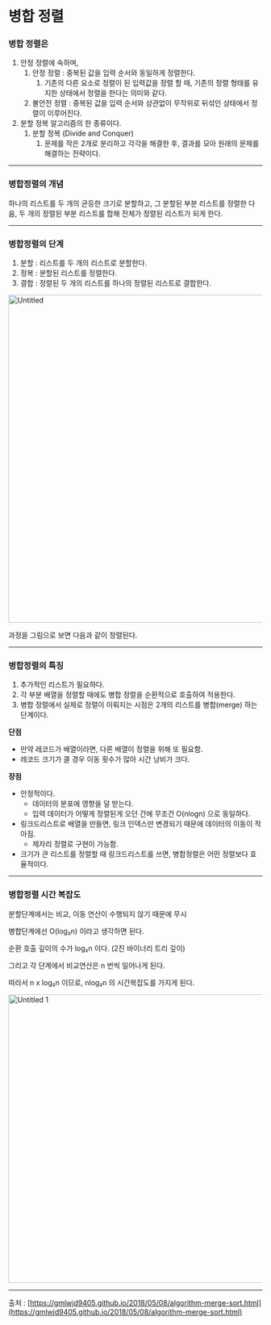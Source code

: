 # 병합 정렬

### 병합 정렬은

1. 안정 정렬에 속하며,
    1. 안정 정렬 : 중복된 값을 입력 순서와 동일하게 정렬한다.
        1. 기존의 다른 요소로 정렬이 된 입력값을 정렬 할 때, 기존의 정렬 형태를 유지한 상태에서 정렬을 한다는 의미와 같다.
    2. 불안전 정렬 : 중복된 값을 입력 순서와 상관없이 무작위로 뒤섞인 상태에서 정렬이 이루어진다.
2. 분할 정복 알고리즘의 한 종류이다.
    1. 분할 정복 (Divide and Conquer) 
        1. 문제를 작은 2개로 분리하고 각각을 해결한 후, 결과를 모아 원래의 문제를 해결하는 전략이다.

---

### 병합정렬의 개념

하나의 리스트를 두 개의 균등한 크기로 분할하고, 그 분할된 부분 리스트를 정렬한 다음, 두 개의 정렬된 부분 리스트를 합해 전체가 정렬된 리스트가 되게 한다.

---

### 병합정렬의 단계

1. 분할 : 리스트를 두 개의 리스트로 분할한다.
2. 정복 : 분할된 리스트를 정렬한다.
3. 결합 : 정렬된 두 개의 리스트를 하나의 정렬된 리스트로 결합한다.

<img width="650" alt="Untitled" src="https://github.com/42CSstudy/CS-Study/assets/87696004/9601749d-d599-4162-80a1-645b84d96819">

과정을 그림으로 보면 다음과 같이 정렬된다.

---

### 병합정렬의 특징

1. 추가적인 리스트가 필요하다.
2. 각 부분 배열을 정렬할 때에도 병합 정렬을 순환적으로 호출하여 적용한다.
3. 병합 정렬에서 실제로 정렬이 이뤄지는 시점은 2개의 리스트를 병합(merge) 하는 단계이다.

**단점** 

- 만약 레코드가 배열이라면, 다른 배열이 정렬을 위해 또 필요함.
- 레코드 크기가 클 경우 이동 횟수가 많아 시간 낭비가 크다.

**장점** 

- 안정적이다.
    - 데이터의 분포에 영향을 덜 받는다.
    - 입력 데이터가 어떻게 정렬된게 오던 간에 무조건 O(nlogn) 으로 동일하다.
- 링크드리스트로 배열을 만들면, 링크 인덱스만 변경되기 때문에 데이터의 이동이 작아짐.
    - 제자리 정렬로 구현이 가능함.
- 크기가 큰 리스트를 정렬할 때 링크드리스트를 쓰면, 병합정렬은 어떤 정렬보다 효율적이다.

---

### 병합정렬 시간 복잡도

분할단계에서는 비교, 이동 연산이 수행되지 않기 때문에 무시

병합단계에선 O(log₂n) 이라고 생각하면 된다.

순환 호출 깊이의 수가 log₂n 이다. (2진 바이너리 트리 깊이)

그리고 각 단계에서 비교연산은 n 번씩 일어나게 된다.

따라서 n x log₂n 이므로, nlog₂n 의 시간복잡도를 가지게 된다.

<img width="572" alt="Untitled 1" src="https://github.com/42CSstudy/CS-Study/assets/87696004/9e688d37-1ba8-47c4-9fb3-c8be01d673aa">

---

출처 : [https://gmlwjd9405.github.io/2018/05/08/algorithm-merge-sort.html](https://gmlwjd9405.github.io/2018/05/08/algorithm-merge-sort.html)
